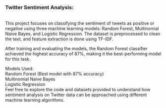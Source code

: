 <H3><b>Twitter Sentiment Analysis: </b></H3>  <br>
This project focuses on classifying the sentiment of tweets as positive or negative using three machine learning models: Random Forest, Multinomial Naive Bayes, and Logistic Regression. The dataset is preprocessed to clean the text, and feature extraction is done using TF-IDF. <br>

After training and evaluating the models, the Random Forest classifier achieved the highest accuracy of 87%, making it the best-performing model for this task. <br>

Models Used: <br>
Random Forest (Best model with 87% accuracy) <br>
Multinomial Naive Bayes <br>
Logistic Regression <br>
Feel free to explore the code and datasets provided to understand how sentiment analysis on Twitter data can be approached using different machine learning algorithms.

